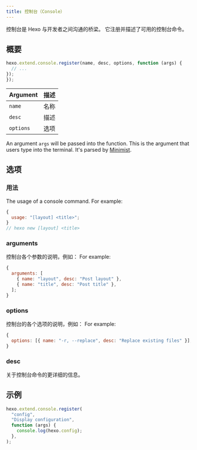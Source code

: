 ```yaml
---
title: 控制台（Console）
---
```


控制台是 Hexo 与开发者之间沟通的桥梁。 它注册并描述了可用的控制台命令。

## 概要

```js
hexo.extend.console.register(name, desc, options, function (args) {
  // ...
});
});
```

| Argument  | 描述 |
| --------- | -- |
| `name`    | 名称 |
| `desc`    | 描述 |
| `options` | 选项 |

An argument `args` will be passed into the function. This is the argument that users type into the terminal. It's parsed by [Minimist][].

## 选项

### 用法

The usage of a console command. For example:

```js
{
  usage: "[layout] <title>";
}
// hexo new [layout] <title>
```

### arguments

控制台各个参数的说明，例如： For example:

```js
{
  arguments: [
    { name: "layout", desc: "Post layout" },
    { name: "title", desc: "Post title" },
  ];
}
```

### options

控制台的各个选项的说明，例如： For example:

```js
{
  options: [{ name: "-r, --replace", desc: "Replace existing files" }];
}
```

### desc

关于控制台命令的更详细的信息。

## 示例

```js
hexo.extend.console.register(
  "config",
  "Display configuration",
  function (args) {
    console.log(hexo.config);
  },
);
```

[Minimist]: https://github.com/minimistjs/minimist
